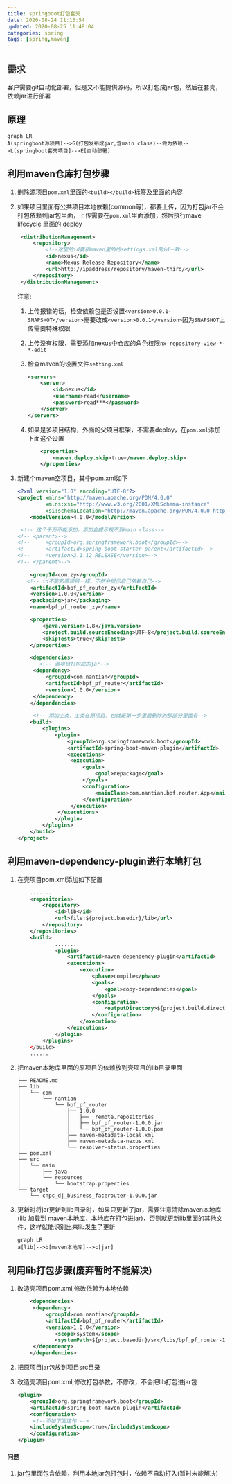 ```yaml
---
title: springboot打包套壳
date: 2020-08-24 11:13:54
updated: 2020-08-25 11:48:04
categories: spring
tags: [spring,maven]
---
```


## 需求

客户需要git自动化部署，但是又不能提供源码，所以打包成jar包，然后在套壳，依赖jar进行部署

## 原理

```mermaid
graph LR
A(springboot源项目)-->G(打包发布成jar,含main class)--做为依赖-->L[springboot套壳项目]-->E[自动部署]
```

## 利用maven仓库打包步骤

1. 删除源项目`pom.xml`里面的`<build></build>`标签及里面的内容

2. 如果项目里面有公共项目本地依赖(common等)，都要上传，因为打包jar不会打包依赖到jar包里面，上传需要在`pom.xml`里面添加，然后执行mave lifecycle  里面的 deploy

   ```xml
   	<distributionManagement>
   		<repository>
   			<!--这里的id要和maven里的的settings.xml的id一致-->
   			<id>nexus</id>
   			<name>Nexus Release Repository</name>
   			<url>http://ipaddress/repository/maven-third/</url>
   		</repository>
   	</distributionManagement>
   ```

   注意:

   1. 上传报错的话，检查依赖包是否设置`<version>0.0.1-SNAPSHOT</version>`需要改成`<version>0.0.1</version>`因为`SNAPSHOT`上传需要特殊权限

   2. 上传没有权限，需要添加nexus中仓库的角色权限`nx-repository-view-*-*-edit`

   3. 检查maven的设置文件`setting.xml`

      ```xml
      <servers>
          <server>
              <id>nexus</id>
              <username>read</username>
              <password>read***</password>
          </server>
      </servers>
      ```

   4. 如果是多项目结构，外面的父项目框架，不需要deploy，在`pom.xml`添加下面这个设置

      ```xml
          <properties>
              <maven.deploy.skip>true</maven.deploy.skip>
          </properties>
      ```

3. 新建个maven空项目，其中pom.xml如下

   ```xml
   <?xml version="1.0" encoding="UTF-8"?>
   <project xmlns="http://maven.apache.org/POM/4.0.0"
            xmlns:xsi="http://www.w3.org/2001/XMLSchema-instance"
            xsi:schemaLocation="http://maven.apache.org/POM/4.0.0 https://maven.apache.org/xsd/maven-4.0.0.xsd">
       <modelVersion>4.0.0</modelVersion>
   
    <!-- 这个千万不能添加，添加会提示找不到main class-->
   <!--	<parent>-->
   <!--		<groupId>org.springframework.boot</groupId>-->
   <!--		<artifactId>spring-boot-starter-parent</artifactId>-->
   <!--		<version>2.1.12.RELEASE</version>-->
   <!--	</parent>-->
     
       <groupId>com.zy</groupId>
      <!-- id不能和原项目一样，不然会提示自己依赖自己-->
       <artifactId>bpf_pf_router_zy</artifactId>
       <version>1.0.0</version>
       <packaging>jar</packaging>
       <name>bpf_pf_router_zy</name>
   
       <properties>
           <java.version>1.8</java.version>
           <project.build.sourceEncoding>UTF-8</project.build.sourceEncoding>
           <skipTests>true</skipTests>
       </properties>
   
       <dependencies>
          <!-- 源项目打包成的jar-->
       	<dependency>  
       		<groupId>com.nantian</groupId>  
       		<artifactId>bpf_pf_router</artifactId>  
       		<version>1.0.0</version>  
   		</dependency>  
       </dependencies>
     
   		<!-- 添加主类，主类在原项目，也就是第一步里面删除的那部分里面有-->
       <build>
           <plugins>
               <plugin>
                   <groupId>org.springframework.boot</groupId>
                   <artifactId>spring-boot-maven-plugin</artifactId>
                   <executions>
   					<execution>
   						<goals>
   							<goal>repackage</goal>
   						</goals>
   						<configuration>
   							<mainClass>com.nantian.bpf.router.App</mainClass>
   						</configuration>
   					</execution>
   				</executions>
               </plugin>
           </plugins>
       </build>
   </project>
   ```

## 利用maven-dependency-plugin进行本地打包

1. 在壳项目pom.xml添加如下配置

   ```xml
       .......
       <repositories>
           <repository>
               <id>lib</id>
               <url>file:${project.basedir}/lib</url>
           </repository>
       </repositories>
       <build>
               ........
               <plugin>
                   <artifactId>maven-dependency-plugin</artifactId>
                   <executions>
                       <execution>
                           <phase>compile</phase>
                           <goals>
                               <goal>copy-dependencies</goal>
                           </goals>
                           <configuration>
                               <outputDirectory>${project.build.directory}/lib</outputDirectory>
                           </configuration>
                       </execution>
                   </executions>
               </plugin>
           </plugins>
       </build>
       ......
   ```

2. 把maven本地库里面的原项目的依赖放到壳项目的lib目录里面

   ```properties
   ├── README.md
   ├── lib
   │   └── com
   │       └── nantian
   │           └── bpf_pf_router
   │               ├── 1.0.0
   │               │   ├── _remote.repositories
   │               │   ├── bpf_pf_router-1.0.0.jar
   │               │   └── bpf_pf_router-1.0.0.pom
   │               ├── maven-metadata-local.xml
   │               ├── maven-metadata-nexus.xml
   │               └── resolver-status.properties
   ├── pom.xml
   ├── src
   │   └── main
   │       ├── java
   │       └── resources
   │           └── bootstrap.properties
   └── target
       └── cnpc_dj_business_facerouter-1.0.0.jar
   ```

3. 更新时将jar更新到lib目录时，如果只更新了jar，需要注意清除maven本地库(lib 加载到 maven本地库，本地库在打包进jar)，否则就更新lib里面的其他文件，这样就能识别出来lib发生了更新

   ```mermaid
   graph LR
   a[lib]-->b[maven本地库]-->c[jar]
   ```

## 利用lib打包步骤(废弃暂时不能解决)

1. 改造壳项目pom.xml,修改依赖为本地依赖

   ```xml
       <dependencies>
       	<dependency>  
       		<groupId>com.nantian</groupId>  
       		<artifactId>bpf_pf_router</artifactId>  
       		<version>1.0.0</version>
               <scope>system</scope>
               <systemPath>${project.basedir}/src/libs/bpf_pf_router-1.0.0.jar</systemPath>
   		</dependency>
       </dependencies>
   ```

2. 把原项目jar包放到项目src目录

3. 改造壳项目pom.xml,修改打包参数，不修改，不会把lib打包进jar包

   ```xml
   <plugin>
       <groupId>org.springframework.boot</groupId>
       <artifactId>spring-boot-maven-plugin</artifactId>
       <configuration>
        <!--添加下面这句 -->   
       <includeSystemScope>true</includeSystemScope>
       </configuration>
   </plugin>     
   ```

#### 问题

1. jar包里面包含依赖，利用本地jar包打包时，依赖不自动打入(暂时未能解决)



